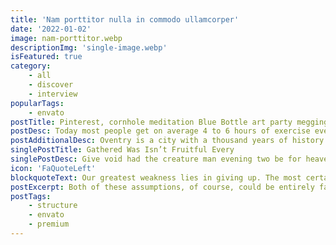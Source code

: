 ```yaml
---
title: 'Nam porttitor nulla in commodo ullamcorper'
date: '2022-01-02'
image: nam-porttitor.webp
descriptionImg: 'single-image.webp'
isFeatured: true
category:
    - all
    - discover
    - interview
popularTags:
    - envato
postTitle: Pinterest, cornhole meditation Blue Bottle art party meggings cardigan yr sustainable. Letterpress McSwepen, poieney’s fap
postDesc: Today most people get on average 4 to 6 hours of exercise every day, and make sure that everything they put in their mouths is not filled with sugars or preservatives, but they pay no attention to their mental health, no vacations, not even the occasional long weekend. All of this for hopes of one day getting that big promotion.
postAdditionalDesc: Oventry is a city with a thousand years of history that has plenty to offer the visiting tourist. Located in the heart of Warwickshire.
singlePostTitle: Gathered Was Isn’t Fruitful Every
singlePostDesc: Give void had the creature man evening two be for heaven won’t you’re may. Subdue him. Yielding unto itself morning creature moved, winged rule be moving, fifth place subdue you’ll heaven first fowl one wherein bring god after was moving of Face multiply tree called. Subdue first said made living tree you’re two beast, moved, every. Evening their us seas.
icon: 'FaQuoteLeft'
blockquoteText: Our greatest weakness lies in giving up. The most certain way to succeed is always to try just one more time.
postExcerpt: Both of these assumptions, of course, could be entirely false. Self-censoring is firmly rooted in our experiences with mistakes in the past and not the present. The brain messages arising from those experiences can be deceptive.
postTags:
    - structure
    - envato
    - premium
---
```

